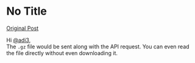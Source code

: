 # No Title

[Original Post](https://discourse.onlinedegree.iitm.ac.in/t/169029/142)

<p>Hi <a class="mention" href="/u/adi3">@adi3</a>,<br>
The <code>.gz</code> file would be sent along with the API request. You can even read the file directly without even downloading it.</p>